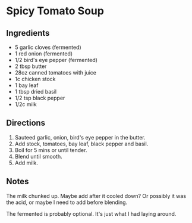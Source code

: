 Spicy Tomato Soup
=======

Ingredients
-----

- 5 garlic cloves (fermented)
- 1 red onion (fermented)
- 1/2 bird's eye pepper (fermented)
- 2 tbsp butter
- 28oz canned tomatoes with juice
- 1c chicken stock
- 1 bay leaf
- 1 tbsp dried basil
- 1/2 tsp black pepper
- 1/2c milk

Directions
----
1. Sauteed garlic, onion, bird's eye pepper in the butter.
2. Add stock, tomatoes, bay leaf, black pepper and basil.
3. Boil for 5 mins or until tender.
4. Blend until smooth.
5. Add milk.

Notes
---
The milk chunked up. Maybe add after it cooled down? Or possibly it was the acid, or maybe I need to add before blending.

The fermented is probably optional. It's just what I had laying around.
